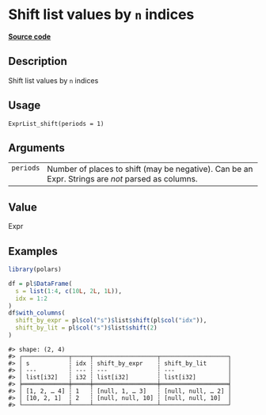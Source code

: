 

# Shift list values by <code>n</code> indices

[**Source code**](https://github.com/pola-rs/r-polars/tree/8dac37e8bf89bcd080a13d0ed20dd1dc2bee615f/R/expr__list.R#L328)

## Description

Shift list values by <code>n</code> indices

## Usage

<pre><code class='language-R'>ExprList_shift(periods = 1)
</code></pre>

## Arguments

<table>
<tr>
<td style="white-space: nowrap; font-family: monospace; vertical-align: top">
<code id="periods">periods</code>
</td>
<td>
Number of places to shift (may be negative). Can be an Expr. Strings are
<em>not</em> parsed as columns.
</td>
</tr>
</table>

## Value

Expr

## Examples

``` r
library(polars)

df = pl$DataFrame(
  s = list(1:4, c(10L, 2L, 1L)),
  idx = 1:2
)
df$with_columns(
  shift_by_expr = pl$col("s")$list$shift(pl$col("idx")),
  shift_by_lit = pl$col("s")$list$shift(2)
)
```

    #> shape: (2, 4)
    #> ┌─────────────┬─────┬──────────────────┬───────────────────┐
    #> │ s           ┆ idx ┆ shift_by_expr    ┆ shift_by_lit      │
    #> │ ---         ┆ --- ┆ ---              ┆ ---               │
    #> │ list[i32]   ┆ i32 ┆ list[i32]        ┆ list[i32]         │
    #> ╞═════════════╪═════╪══════════════════╪═══════════════════╡
    #> │ [1, 2, … 4] ┆ 1   ┆ [null, 1, … 3]   ┆ [null, null, … 2] │
    #> │ [10, 2, 1]  ┆ 2   ┆ [null, null, 10] ┆ [null, null, 10]  │
    #> └─────────────┴─────┴──────────────────┴───────────────────┘
